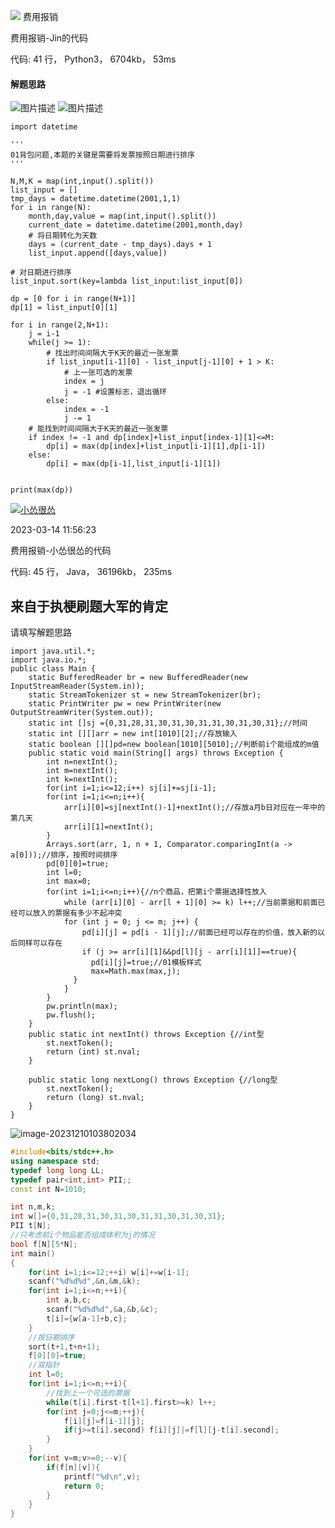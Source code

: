 [![](https://static.shiyanlou.com/lanqiao/frontend/dist/img/home-icon.1aa68c2.png)](https://www.lanqiao.cn/problems?page=5&first_category_id=1&tags=2022&sort=pass_rate&asc=1) 费用报销

费用报销-Jin的代码

代码: 41 行， Python3， 6704kb， 53ms

#### 解题思路

![图片描述](https://dn-simplecloud.shiyanlou.com/courses/uid2310110-20230604-1685892842014) ![图片描述](https://dn-simplecloud.shiyanlou.com/courses/uid2310110-20230604-1685892849199)

```
import datetime

'''
01背包问题,本题的关键是需要将发票按照日期进行排序
'''

N,M,K = map(int,input().split())
list_input = []
tmp_days = datetime.datetime(2001,1,1)
for i in range(N):
    month,day,value = map(int,input().split())
    current_date = datetime.datetime(2001,month,day)
    # 将日期转化为天数
    days = (current_date - tmp_days).days + 1
    list_input.append([days,value])

# 对日期进行排序
list_input.sort(key=lambda list_input:list_input[0])

dp = [0 for i in range(N+1)]
dp[1] = list_input[0][1]

for i in range(2,N+1):
    j = i-1
    while(j >= 1):
        # 找出时间间隔大于K天的最近一张发票
        if list_input[i-1][0] - list_input[j-1][0] + 1 > K:
            # 上一张可选的发票
            index = j
            j = -1 #设置标志，退出循环
        else:
            index = -1
            j -= 1
    # 能找到时间间隔大于K天的最近一张发票
    if index != -1 and dp[index]+list_input[index-1][1]<=M:
        dp[i] = max(dp[index]+list_input[i-1][1],dp[i-1])
    else:
        dp[i] = max(dp[i-1],list_input[i-1][1])
    

print(max(dp))
```

[![小怂很怂](https://static-qiniu.lanqiao.cn/avatar/uid3295583-20221217-1671253755940?imageView2/1/w/35/h/35/)](https://www.lanqiao.cn/users/1823513 "id: 1823513")

2023-03-14 11:56:23

费用报销-小怂很怂的代码

代码: 45 行， Java， 36196kb， 235ms

## 来自于执梗刷题大军的肯定

请填写解题思路

```
import java.util.*;
import java.io.*;
public class Main {
    static BufferedReader br = new BufferedReader(new InputStreamReader(System.in));
    static StreamTokenizer st = new StreamTokenizer(br);
    static PrintWriter pw = new PrintWriter(new OutputStreamWriter(System.out));
    static int []sj ={0,31,28,31,30,31,30,31,31,30,31,30,31};//时间
    static int [][]arr = new int[1010][2];//存放输入
    static boolean [][]pd=new boolean[1010][5010];//判断前i个能组成的m值
    public static void main(String[] args) throws Exception {
        int n=nextInt();
        int m=nextInt();
        int k=nextInt();
        for(int i=1;i<=12;i++) sj[i]+=sj[i-1];
        for(int i=1;i<=n;i++){
            arr[i][0]=sj[nextInt()-1]+nextInt();//存放a月b日对应在一年中的第几天
            arr[i][1]=nextInt();
        }
        Arrays.sort(arr, 1, n + 1, Comparator.comparingInt(a -> a[0]));//排序，按照时间排序
        pd[0][0]=true;
        int l=0;
        int max=0;
        for(int i=1;i<=n;i++){//n个商品，把第i个票据选择性放入
            while (arr[i][0] - arr[l + 1][0] >= k) l++;//当前票据和前面已经可以放入的票据有多少不起冲突
            for (int j = 0; j <= m; j++) {
                pd[i][j] = pd[i - 1][j];//前面已经可以存在的价值，放入新的以后同样可以存在
                if (j >= arr[i][1]&&pd[l][j - arr[i][1]]==true){
                  pd[i][j]=true;//01模板样式
                  max=Math.max(max,j);
              }
            }
        }
        pw.println(max);
        pw.flush();
    }
    public static int nextInt() throws Exception {//int型
        st.nextToken();
        return (int) st.nval;
    }

    public static long nextLong() throws Exception {//long型
        st.nextToken();
        return (long) st.nval;
    }
}
```

![image-20231210103802034](../AppData/Roaming/Typora/typora-user-images/image-20231210103802034.png)

```cpp
#include<bits/stdc++.h>
using namespace std;
typedef long long LL;
typedef pair<int,int> PII;;
const int N=1010;

int n,m,k;
int w[]={0,31,28,31,30,31,30,31,31,30,31,30,31};
PII t[N];
//只考虑前i个物品能否组成体积为j的情况
bool f[N][5*N];
int main()
{
    for(int i=1;i<=12;++i) w[i]+=w[i-1];
    scanf("%d%d%d",&n,&m,&k);
    for(int i=1;i<=n;++i){
        int a,b,c;
        scanf("%d%d%d",&a,&b,&c);
        t[i]={w[a-1]+b,c};
    }
    //按日期排序
    sort(t+1,t+n+1);
    f[0][0]=true;
    //双指针
    int l=0;
    for(int i=1;i<=n;++i){
        //找到上一个可选的票据
        while(t[i].first-t[l+1].first>=k) l++;
        for(int j=0;j<=m;++j){
            f[i][j]=f[i-1][j];
            if(j>=t[i].second) f[i][j]|=f[l][j-t[i].second];
        }
    }
    for(int v=m;v>=0;--v){
        if(f[n][v]){
            printf("%d\n",v);
            return 0;
        }
    }
}
```

